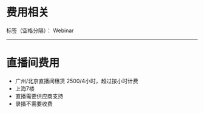 # 费用相关

标签（空格分隔）： Webinar

---

# 直播间费用
- 广州/北京直播间租赁 2500/4小时，超过按小时计费
- 上海7楼
 - 直播需要供应商支持
 - 录播不需要收费





